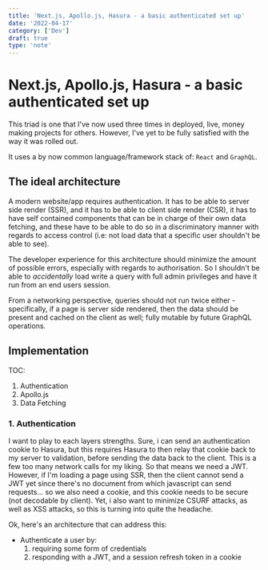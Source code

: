 ```yaml
---
title: 'Next.js, Apollo.js, Hasura - a basic authenticated set up'
date: '2022-04-17'
category: ['Dev']
draft: true
type: 'note'
---
```


# Next.js, Apollo.js, Hasura - a basic authenticated set up

This triad is one that I've now used three times in deployed, live, money making projects for others. However, I've yet to be fully satisfied with the way it was rolled out.

It uses a by now common language/framework stack of: `React` and `GraphQL`.

## The ideal architecture

A modern website/app requires authentication. It has to be able to server side render (SSR), and it has to be able to client side render (CSR), it has to have self contained components that can be in charge of their own data fetching, and these have to be able to do so in a discriminatory manner with regards to access control (i.e: not load data that a specific user shouldn't be able to see).

The developer experience for this architecture should minimize the amount of possible errors, especially with regards to authorisation. So I shouldn't be able to _accidentally_ load write a query with full admin privileges and have it run from an end users session.

From a networking perspective, queries should not run twice either - specifically, if a page is server side rendered, then the data should be present and cached on the client as well; fully mutable by future GraphQL operations.

## Implementation

TOC:

1. Authentication
2. Apollo.js
3. Data Fetching

### 1. Authentication

I want to play to each layers strengths. Sure, i can send an authentication cookie to Hasura, but this requires Hasura to then relay that cookie back to my server to validation, before sending the data back to the client. This is a few too many network calls for my liking. So that means we need a JWT. However, if I'm loading a page using SSR, then the client cannot send a JWT yet since there's no document from which javascript can send requests... so we also need a cookie, and this cookie needs to be secure (not decodable by client). Yet, i also want to minimize CSURF attacks, as well as XSS attacks, so this is turning into quite the headache.

Ok, here's an architecture that can address this:

- Authenticate a user by:
  1. requiring some form of credentials
  2. responding with a JWT, and a session refresh token in a cookie
